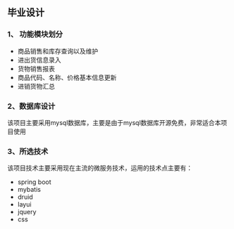 ## 毕业设计

### 1、 功能模块划分

- 商品销售和库存查询以及维护
- 进出货信息录入
- 货物销售报表
- 商品代码、名称、价格基本信息更新
- 进销货物汇总

### 2、数据库设计

该项目主要采用mysql数据库，主要是由于mysql数据库开源免费，非常适合本项目使用

### 3、所选技术

该项目技术主要采用现在主流的微服务技术，运用的技术点主要有：

- spring boot
- mybatis
- druid
- layui
- jquery
- css